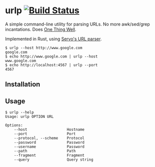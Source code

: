# urlp [![Build Status](https://travis-ci.org/clayallsopp/urlp.svg?branch=master)](https://travis-ci.org/clayallsopp/urlp)

A simple command-line utility for parsing URLs. No more awk/sed/grep incantations. Does [One Thing Well](http://en.wikipedia.org/wiki/Unix_philosophy).

Implemented in Rust, using [Servo's URL parser](https://github.com/servo/rust-url).


```shell
$ urlp --host http://www.google.com
google.com
$ echo http://www.google.com | urlp --host
www.google.com
$ echo http://localhost:4567 | urlp --port
4567
```

## Installation

## Usage

```shell
$ urlp --help
Usage: urlp OPTION URL

Options:
    --host                  Hostname
    --port                  Port
    --protocol, --scheme    Protocol
    --password              Password
    --username              Password
    --path                  Path
    --fragment              Fragment
    --query                 Query string
```